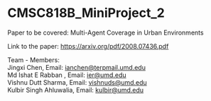 # CMSC818B_MiniProject_2

Paper to be covered: Multi-Agent Coverage in Urban Environments  

Link to the paper: https://arxiv.org/pdf/2008.07436.pdf  


Team - Members:      
Jingxi Chen, Email: ianchen@terpmail.umd.edu  
Md Ishat E Rabban , Email:  ier@umd.edu           
Vishnu Dutt Sharma, Email: vishnuds@umd.edu      	  
Kulbir Singh Ahluwalia, Email: kulbir@umd.edu       















